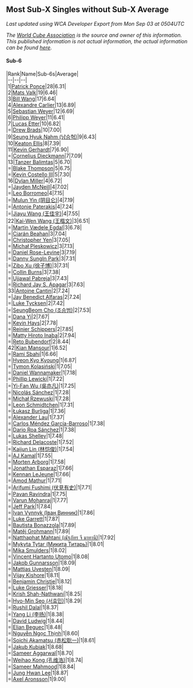 ## Most Sub-X Singles without Sub-X Average

*Last updated using WCA Developer Export from Mon Sep 03 at 0504UTC*

*The [World Cube Association](https://www.worldcubeassociation.org) is the source and owner of this information. This published information is not actual information, the actual information can be found [here](https://www.worldcubeassociation.org/results).*

#### Sub-6


|Rank|Name|Sub-6s|Average|  
|--|--|--|  
|1|[Patrick Ponce](https://www.worldcubeassociation.org/persons/2012PONC02)|28|6.31|  
|2|[Mats Valk](https://www.worldcubeassociation.org/persons/2007VALK01)|19|6.46|  
|3|[Bill Wang](https://www.worldcubeassociation.org/persons/2010WANG68)|17|6.64|  
|4|[Alexandre Carlier](https://www.worldcubeassociation.org/persons/2012CARL03)|13|6.89|  
|5|[Sebastian Weyer](https://www.worldcubeassociation.org/persons/2010WEYE02)|12|6.69|  
|6|[Philipp Weyer](https://www.worldcubeassociation.org/persons/2010WEYE01)|11|6.41|  
|7|[Lucas Etter](https://www.worldcubeassociation.org/persons/2011ETTE01)|10|6.82|  
|=|[Drew Brads](https://www.worldcubeassociation.org/persons/2010BRAD01)|10|7.00|  
|9|[Seung Hyuk Nahm (남승혁)](https://www.worldcubeassociation.org/persons/2013NAHM01)|9|6.43|  
|10|[Keaton Ellis](https://www.worldcubeassociation.org/persons/2012ELLI01)|8|7.39|  
|11|[Kevin Gerhardt](https://www.worldcubeassociation.org/persons/2013GERH01)|7|6.90|  
|=|[Cornelius Dieckmann](https://www.worldcubeassociation.org/persons/2009DIEC01)|7|7.09|  
|13|[Tanzer Balimtas](https://www.worldcubeassociation.org/persons/2013BALI01)|5|6.70|  
|=|[Blake Thompson](https://www.worldcubeassociation.org/persons/2010THOM03)|5|6.75|  
|=|[Kevin Costello III](https://www.worldcubeassociation.org/persons/2012COST01)|5|7.30|  
|16|[Dylan Miller](https://www.worldcubeassociation.org/persons/2015MILL01)|4|6.72|  
|=|[Jayden McNeill](https://www.worldcubeassociation.org/persons/2012MCNE01)|4|7.02|  
|=|[Leo Borromeo](https://www.worldcubeassociation.org/persons/2015BORR01)|4|7.15|  
|=|[Mulun Yin (阴目仑)](https://www.worldcubeassociation.org/persons/2009YINM01)|4|7.19|  
|=|[Antonie Paterakis](https://www.worldcubeassociation.org/persons/2012PATE01)|4|7.24|  
|=|[Jiayu Wang (王佳宇)](https://www.worldcubeassociation.org/persons/2010WANG53)|4|7.55|  
|22|[Kai-Wen Wang (王楷文)](https://www.worldcubeassociation.org/persons/2015WANG09)|3|6.51|  
|=|[Martin Vædele Egdal](https://www.worldcubeassociation.org/persons/2013EGDA02)|3|6.78|  
|=|[Ciarán Beahan](https://www.worldcubeassociation.org/persons/2012BEAH01)|3|7.04|  
|=|[Christopher Yen](https://www.worldcubeassociation.org/persons/2016YENC01)|3|7.05|  
|=|[Michał Pleskowicz](https://www.worldcubeassociation.org/persons/2009PLES01)|3|7.13|  
|=|[Daniel Rose-Levine](https://www.worldcubeassociation.org/persons/2015ROSE01)|3|7.19|  
|=|[Danny SungIn Park](https://www.worldcubeassociation.org/persons/2015PARK13)|3|7.31|  
|=|[Zibo Xu (徐子博)](https://www.worldcubeassociation.org/persons/2014XUZI01)|3|7.31|  
|=|[Collin Burns](https://www.worldcubeassociation.org/persons/2010BURN01)|3|7.38|  
|=|[Ujjawal Pabreja](https://www.worldcubeassociation.org/persons/2015PABR01)|3|7.43|  
|=|[Richard Jay S. Apagar](https://www.worldcubeassociation.org/persons/2010APAG01)|3|7.63|  
|33|[Antoine Cantin](https://www.worldcubeassociation.org/persons/2010CANT02)|2|7.24|  
|=|[Jay Benedict Alfaras](https://www.worldcubeassociation.org/persons/2009ALFA01)|2|7.24|  
|=|[Luke Tycksen](https://www.worldcubeassociation.org/persons/2012TYCK01)|2|7.42|  
|=|[SeungBeom Cho (조승범)](https://www.worldcubeassociation.org/persons/2012CHOS01)|2|7.53|  
|=|[Dana Yi](https://www.worldcubeassociation.org/persons/2010YIDA01)|2|7.67|  
|=|[Kevin Hays](https://www.worldcubeassociation.org/persons/2009HAYS01)|2|7.78|  
|=|[Reinier Schippers](https://www.worldcubeassociation.org/persons/2010SCHI01)|2|7.85|  
|=|[Matty Hiroto Inaba](https://www.worldcubeassociation.org/persons/2016INAB01)|2|7.94|  
|=|[Reto Bubendorf](https://www.worldcubeassociation.org/persons/2012BUBE01)|2|8.44|  
|42|[Kian Mansour](https://www.worldcubeassociation.org/persons/2015MANS03)|1|6.52|  
|=|[Rami Sbahi](https://www.worldcubeassociation.org/persons/2011SBAH01)|1|6.66|  
|=|[Hyeon Kyo Kyoung](https://www.worldcubeassociation.org/persons/2013KYOU01)|1|6.87|  
|=|[Tymon Kolasiński](https://www.worldcubeassociation.org/persons/2016KOLA02)|1|7.05|  
|=|[Daniel Wannamaker](https://www.worldcubeassociation.org/persons/2011WANN01)|1|7.18|  
|=|[Phillip Lewicki](https://www.worldcubeassociation.org/persons/2012LEWI01)|1|7.22|  
|=|[Yi-Fan Wu (吳亦凡)](https://www.worldcubeassociation.org/persons/2010WUIF01)|1|7.25|  
|=|[Nicolás Sánchez](https://www.worldcubeassociation.org/persons/2015SANC11)|1|7.28|  
|=|[Michał Rzewuski](https://www.worldcubeassociation.org/persons/2014RZEW01)|1|7.28|  
|=|[Leon Schmidtchen](https://www.worldcubeassociation.org/persons/2010SCHM01)|1|7.31|  
|=|[Łukasz Burliga](https://www.worldcubeassociation.org/persons/2013BURL01)|1|7.36|  
|=|[Alexander Lau](https://www.worldcubeassociation.org/persons/2011LAUA01)|1|7.37|  
|=|[Carlos Méndez García-Barroso](https://www.worldcubeassociation.org/persons/2010GARC02)|1|7.38|  
|=|[Dario Roa Sánchez](https://www.worldcubeassociation.org/persons/2011SANC02)|1|7.38|  
|=|[Lukas Shelley](https://www.worldcubeassociation.org/persons/2016SHEL03)|1|7.48|  
|=|[Richard Delacoste](https://www.worldcubeassociation.org/persons/2015DELA05)|1|7.52|  
|=|[Kaijun Lin (林恺俊)](https://www.worldcubeassociation.org/persons/2013LINK01)|1|7.54|  
|=|[AJ Kamal](https://www.worldcubeassociation.org/persons/2016KAMA04)|1|7.55|  
|=|[Morten Arborg](https://www.worldcubeassociation.org/persons/2010ARBO01)|1|7.58|  
|=|[Jonathan Esparaz](https://www.worldcubeassociation.org/persons/2013ESPA01)|1|7.66|  
|=|[Kennan LeJeune](https://www.worldcubeassociation.org/persons/2013LEJE03)|1|7.66|  
|=|[Amod Mathur](https://www.worldcubeassociation.org/persons/2013MATH01)|1|7.71|  
|=|[Arifumi Fushimi (伏見有史)](https://www.worldcubeassociation.org/persons/2009FUSH01)|1|7.71|  
|=|[Pavan Ravindra](https://www.worldcubeassociation.org/persons/2013RAVI06)|1|7.75|  
|=|[Varun Mohanraj](https://www.worldcubeassociation.org/persons/2015MOHA10)|1|7.77|  
|=|[Jeff Park](https://www.worldcubeassociation.org/persons/2015PARK08)|1|7.84|  
|=|[Ivan Vynnyk (Іван Винник)](https://www.worldcubeassociation.org/persons/2010VYNN01)|1|7.86|  
|=|[Luke Garrett](https://www.worldcubeassociation.org/persons/2017GARR05)|1|7.87|  
|=|[Bautista Bonazzola](https://www.worldcubeassociation.org/persons/2014BONA02)|1|7.89|  
|=|[Matěj Grohmann](https://www.worldcubeassociation.org/persons/2015GROH02)|1|7.89|  
|=|[Natthaphat Mahtani (ณัฐภัทร จี มาทานี)](https://www.worldcubeassociation.org/persons/2011MAHT02)|1|7.92|  
|=|[Mykyta Tytar (Микита Титарь)](https://www.worldcubeassociation.org/persons/2014TYTA02)|1|8.01|  
|=|[Mika Smulders](https://www.worldcubeassociation.org/persons/2016SMUL01)|1|8.02|  
|=|[Vincent Hartanto Utomo](https://www.worldcubeassociation.org/persons/2010UTOM01)|1|8.08|  
|=|[Jakob Gunnarsson](https://www.worldcubeassociation.org/persons/2015GUNN01)|1|8.09|  
|=|[Mattias Uvesten](https://www.worldcubeassociation.org/persons/2013UVES01)|1|8.09|  
|=|[Vijay Kishore](https://www.worldcubeassociation.org/persons/2012KISH03)|1|8.11|  
|=|[Benjamin Christie](https://www.worldcubeassociation.org/persons/2014CHRI04)|1|8.12|  
|=|[Luke Griesser](https://www.worldcubeassociation.org/persons/2015GRIE02)|1|8.18|  
|=|[Krish Shah-Nathwani](https://www.worldcubeassociation.org/persons/2015SHAH09)|1|8.25|  
|=|[Hyo-Min Seo (서효민)](https://www.worldcubeassociation.org/persons/2013SEOH01)|1|8.29|  
|=|[Rushil Dalal](https://www.worldcubeassociation.org/persons/2014DALA03)|1|8.37|  
|=|[Yang Li (李扬)](https://www.worldcubeassociation.org/persons/2012LIYA01)|1|8.38|  
|=|[David Ludwig](https://www.worldcubeassociation.org/persons/2013LUDW01)|1|8.44|  
|=|[Elian Beguec](https://www.worldcubeassociation.org/persons/2014BEGU01)|1|8.48|  
|=|[Nguyễn Ngọc Thịnh](https://www.worldcubeassociation.org/persons/2010NGUY33)|1|8.60|  
|=|[Soichi Akamatsu (赤松聡一)](https://www.worldcubeassociation.org/persons/2012AKAM01)|1|8.61|  
|=|[Jakub Kubiak](https://www.worldcubeassociation.org/persons/2014KUBI02)|1|8.68|  
|=|[Sameer Aggarwal](https://www.worldcubeassociation.org/persons/2017AGGA01)|1|8.70|  
|=|[Weihao Kong (孔维浩)](https://www.worldcubeassociation.org/persons/2017KONG05)|1|8.74|  
|=|[Sameer Mahmood](https://www.worldcubeassociation.org/persons/2013MAHM02)|1|8.84|  
|=|[Jung Hwan Lee](https://www.worldcubeassociation.org/persons/2015LEEJ05)|1|8.87|  
|=|[Axel Aronsson](https://www.worldcubeassociation.org/persons/2015ARON01)|1|9.00|  
